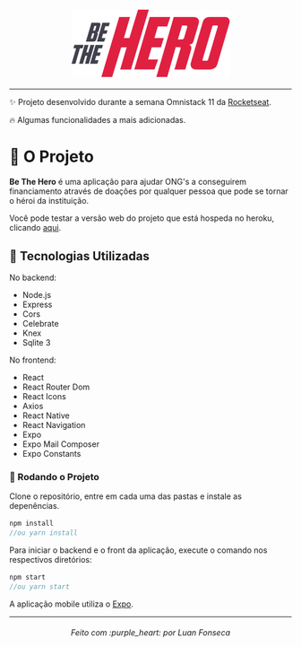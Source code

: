 
<h4 align="center">
<img src="https://github.com/luanfonsecap/be-the-hero/blob/master/mobile/src/assets/logo@3x.png?raw=true" />
</h4>

---
:sparkles: Projeto desenvolvido durante a semana Omnistack 11 da [Rocketseat](https://github.com/Rocketseat). 

:fire: Algumas funcionalidades a mais adicionadas.

# :muscle: O Projeto

**Be The Hero** é uma aplicação para ajudar ONG's a conseguirem financiamento através de doações por qualquer pessoa que pode se tornar o héroi da instituição.

Você pode testar a versão web do projeto que está hospeda no heroku, clicando [aqui](luanfonsecap-be-the-hero.herokuapp.com).

## :rocket: Tecnologias Utilizadas

No backend:

- Node.js
- Express
- Cors
- Celebrate
- Knex
- Sqlite 3

No frontend:

- React
- React Router Dom
- React Icons
- Axios
- React Native
- React Navigation
- Expo
- Expo Mail Composer
- Expo Constants

### :dvd: Rodando o Projeto

Clone o repositório, entre em cada uma das pastas e instale as depenências.
```javascript
npm install 
//ou yarn install
```

Para iniciar o backend e o front da aplicação, execute o comando nos respectivos diretórios:
```javascript
npm start
//ou yarn start
```

A aplicação mobile utiliza o [Expo](https://expo.io/).

---

<h6 align="center">
	Feito com :purple_heart: por Luan Fonseca
</h6>
